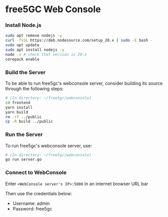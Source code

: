 # free5GC Web Console

### Install Node.js
```bash
sudo apt remove nodejs -y
curl -fsSL https://deb.nodesource.com/setup_20.x | sudo -E bash -
sudo apt update
sudo apt install nodejs -y
node -v # check that version is 20.x
corepack enable
```

### Build the Server

To be able to run free5gc's webconsole server, consider building its source through the following steps:

```bash
# (In directory: ~/free5gc/webconsole)
cd frontend
yarn install
yarn build
rm -rf ../public
cp -R build ../public
```

### Run the Server

To run free5gc's webconsole server, use:

```bash
# (In directory: ~/free5gc/webconsole)
go run server.go
```

### Connect to WebConsole

Enter `<WebConsole server's IP>:5000` in an internet browser URL bar

Then use the credentials below:
- Username: admin
- Password: free5gc
